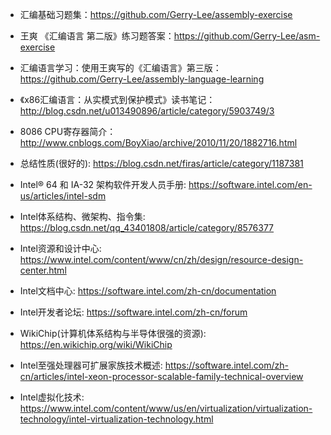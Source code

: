 - 汇编基础习题集：https://github.com/Gerry-Lee/assembly-exercise

- 王爽 《汇编语言 第二版》练习题答案：https://github.com/Gerry-Lee/asm-exercise

- 汇编语言学习：使用王爽写的《汇编语言》第三版：https://github.com/Gerry-Lee/assembly-language-learning

- 《x86汇编语言：从实模式到保护模式》读书笔记：http://blog.csdn.net/u013490896/article/category/5903749/3

- 8086 CPU寄存器简介：http://www.cnblogs.com/BoyXiao/archive/2010/11/20/1882716.html

- 总结性质(很好的): https://blog.csdn.net/firas/article/category/1187381

- Intel® 64 和 IA-32 架构软件开发人员手册: <https://software.intel.com/en-us/articles/intel-sdm>

- Intel体系结构、微架构、指令集: https://blog.csdn.net/qq_43401808/article/category/8576377

- Intel资源和设计中心: https://www.intel.com/content/www/cn/zh/design/resource-design-center.html

- Intel文档中心: https://software.intel.com/zh-cn/documentation

- Intel开发者论坛: https://software.intel.com/zh-cn/forum

- WikiChip(计算机体系结构与半导体很强的资源): https://en.wikichip.org/wiki/WikiChip

- Intel至强处理器可扩展家族技术概述: https://software.intel.com/zh-cn/articles/intel-xeon-processor-scalable-family-technical-overview

- Intel虚拟化技术: https://www.intel.com/content/www/us/en/virtualization/virtualization-technology/intel-virtualization-technology.html